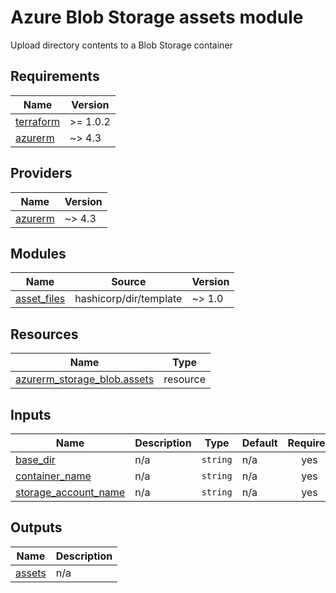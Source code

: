 <!-- BEGIN_TF_DOCS -->
# Azure Blob Storage assets module
Upload directory contents to a Blob Storage container

## Requirements

| Name | Version |
|------|---------|
| <a name="requirement_terraform"></a> [terraform](#requirement\_terraform) | >= 1.0.2 |
| <a name="requirement_azurerm"></a> [azurerm](#requirement\_azurerm) | ~> 4.3 |

## Providers

| Name | Version |
|------|---------|
| <a name="provider_azurerm"></a> [azurerm](#provider\_azurerm) | ~> 4.3 |

## Modules

| Name | Source | Version |
|------|--------|---------|
| <a name="module_asset_files"></a> [asset\_files](#module\_asset\_files) | hashicorp/dir/template | ~> 1.0 |

## Resources

| Name | Type |
|------|------|
| [azurerm_storage_blob.assets](https://registry.terraform.io/providers/hashicorp/azurerm/latest/docs/resources/storage_blob) | resource |

## Inputs

| Name | Description | Type | Default | Required |
|------|-------------|------|---------|:--------:|
| <a name="input_base_dir"></a> [base\_dir](#input\_base\_dir) | n/a | `string` | n/a | yes |
| <a name="input_container_name"></a> [container\_name](#input\_container\_name) | n/a | `string` | n/a | yes |
| <a name="input_storage_account_name"></a> [storage\_account\_name](#input\_storage\_account\_name) | n/a | `string` | n/a | yes |

## Outputs

| Name | Description |
|------|-------------|
| <a name="output_assets"></a> [assets](#output\_assets) | n/a |
<!-- END_TF_DOCS -->